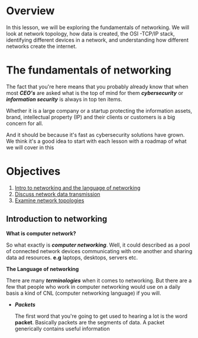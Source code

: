 # Overview 

In this lesson, we will be exploring the fundamentals of networking. We will look at network topology, how data is created, the OSI -TCP/IP stack, identifying different devices in a network, and understanding how different networks create the internet.

# The fundamentals of networking

The fact that you're here means that you probably already know that when most ***CEO's*** are asked what is the top of mind for them ***cybersecurity*** or ***information security*** is always in top ten items.

Whether it is a large company or a startup protecting the information assets, brand, intellectual property (IP) and their clients or customers is a big concern for all. 

And it should be because it's fast as cybersecurity solutions have grown. We think it's a good idea to start with each lesson with a roadmap of what we will cover in this 

# Objectives

1. [Intro to networking and the language of networking](#Introduction-to-networking)
2. [Discuss network data transmission](#Network-data-transmission)
3. [Examine network topologies](#Network-topologies)


## Introduction to networking

**What is computer network?**

So what exactly is ***computer networking***. Well, it could described as a pool of connected network devices communicating with one another and sharing data ad resources. **e.g** laptops, desktops, servers etc.


**The Language of networking**

There are many ***terminologies*** when it comes to networking. But there are a few that people who work in computer networking would use on a daily basis a kind of CNL (computer networking language) if you will.

* ***Packets***

  The first word that you're going to get used to hearing a lot is the word **packet**. Basically packets are the segments of data. A packet generically contains useful information 
